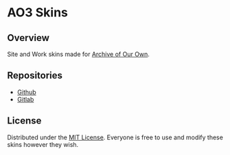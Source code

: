 # AO3 Skins

## Overview

Site and Work skins made for [Archive of Our Own](https://archiveofourown.org/).

## Repositories

- [Github](https://github.com/bvout/ao3-skins)
- [Gitlab](https://gitlab.com/bvout/ao3-skins)

## License

Distributed under the [MIT License](./LICENSE). Everyone is free to use and modify these skins however they wish.
